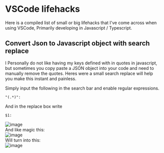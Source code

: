 # VSCode lifehacks

Here is a compiled list of small or big lifehacks that I've come across when using VSCode, Primarily developing in Javascript / Typescript.

## Convert Json to Javascript object with search replace
I Personally do not like having my keys defined with in quotes in javascript, but sometimes you copy paste a JSON object into your code and need to manually remove the quotes.
Heres were a small search replace will help you make this instant and painless.

Simply input the following in the search bar and enable regular expressions.
```
"(.*)":
```
And in the replace box write
```
$1:
```

![image](https://i.imgur.com/61Qv2xh.png)
<br>
And like magic this:
<br>
![image](https://i.imgur.com/O076s6H.png)
<br>
Will turn into this:
<br>
![image](https://i.imgur.com/cjrYlSN.png)
